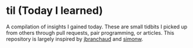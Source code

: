 # til (Today I learned)

A compilation of insights I gained today. These are small tidbits I picked up from others through pull requests, pair programming, or articles. This repository is largely inspired by [jbranchaud](https://github.com/jbranchaud/til) and [simonw](https://github.com/simonw/til).

